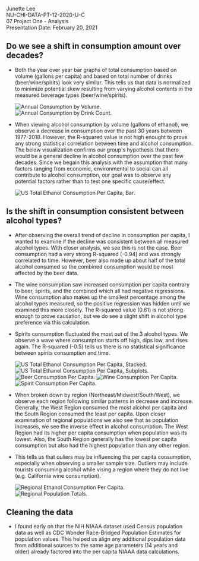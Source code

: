 Junette Lee\
NU-CHI-DATA-PT-12-2020-U-C\
07 Project One - Analysis\
Presentation Date: February 20, 2021

## Do we see a shift in consumption amount over decades?
* Both the year over year bar graphs of total consumption based on volume (gallons per capita) and based on total number of drinks (beer/wine/spirits) look very similar. This tells us that data is normalized to minimize potential skew resulting from varying alcohol contents in the measured beverage types (beer/wine/spirits).

    ![Annual Consumption by Volume](Images/JL%20-%20Annual%20US%20Ethanol%20Consumption%20Per%20Capita%20(1977-2018).png).
    ![Annual Consumption by Drink Count](Images/JL%20-%20Annual%20US%20Number%20of%20Drinks%20Per%20Capita%20(1977-2018).png).

* When viewing alcohol consumption by volume (gallons of ethanol), we observe a decrease in consumption over the past 30 years between 1977-2018.  However, the R-squared value is not high enought to prove any strong statistical correlation between time and alcohol consumption. The below visualization confirms our group's hypothesis that there would be a general decline in alcohol consumption over the past few decades. Since we begain this analysis with the assumption that many factors ranging from economic, environmental to social can all contribute to alcohol consumption, our goal was to observe any potential factors rather than to test one specific cause/effect.

    ![US Total Ethanol Consumption Per Capita, Bar](Images/JL%20-%20US%20Total%20Ethanol%20Consumption%20Per%20Capita,%20Bar%20(1977-2018).png).

## Is the shift in consumption consistent between alcohol types?
* After observing the overall trend of decline in consumption per capita, I wanted to examine if the decline was consistent between all measured alcohol types. With closer analysis, we see this is not the case. Beer consumption had a very strong R-squared (-0.94) and was strongly correlated to time. However, beer also made up about half of the total alcohol consumed so the combined consumption would be most affected by the beer data.
* The wine consumption saw increased consumption per capita contrary to beer, spirits, and the combined which all had negative regressions. Wine consumption also makes up the smallest percentage among the alcohol types measured, so the positive regression was hidden until we examined this more closely. The R-squared value (0.61) is not strong enough to prove causation, but we do see a slight shift in alcohol type preference via this calculation.
* Spirits consumption fluctuated the most out of the 3 alcohol types. We observe a wave where consumption starts off high, dips low, and rises again. The R-squared (-0.5) tells us there is no statistical significance between spirits consumption and time.

    ![US Total Ethanol Consumption Per Capita, Stacked](Images/JL%20-%20US%20Total%20Ethanol%20Consumption%20Per%20Capita,%20Stacked%20(1977-2018).png).
    ![US Total Ethanol Consumption Per Capita, Subplots](Images/JL%20-%20US%20Total%20Ethanol%20Consumption%20Per%20Capita,%20Subplots%20(1977-2018).png).
    ![Beer Consumption Per Capita](Images/JL%20-%20Beer%20Consumption%20Per%20Capita%20(1977-2018).png).
    ![Wine Consumption Per Capita](Images/JL%20-%20Wine%20Consumption%20Per%20Capita%20(1977-2018).png).
    ![Spirit Consumption Per Capita](Images/JL%20-%20Spirit%20Consumption%20Per%20Capita%20(1977-2018).png).

* When broken down by region (Northeast/Midwest/South/West), we observe each region following similar patterns in decrease and increase. Generally, the West Region consumed the most alcohol per capita and the South Region consumed the least per capita. Upon closer examination of regional populations we also see that as population increases, we see the inverse effect in alcohol consumption. The West Region had its higher per capita consumption when population was its lowest. Also, the South Region generally has the lowest per capita consumption but also had the highest population than any other region.
* This tells us that ouliers may be influencing the per capita consumption, especially when observing a smaller sample size. Outliers may include tourists consuming alcohol while vising a region where they do not live (e.g. California wine consumption).

    ![Regional Ethanol Consumption Per Capita](Images/JL%20-%20Regional%20Ethanol%20Consumption%20(1977-2018).png). 
    ![Regional Population Totals](Images/JL%20-%20Regional%20Population%20Totals%20(1977-2018).png).
    
## Cleaning the data
* I found early on that the NIH NIAAA dataset used Census population data as well as CDC Wonder Race-Bridged Population Estimates for population values. This helped us align any additional population data from additional sources to the same age parameters (14 years and older) already factored into the per capita NIAAA data calculations.